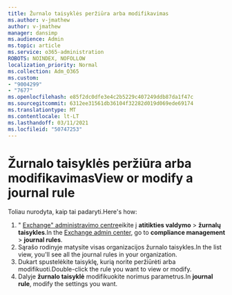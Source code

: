```yaml
---
title: Žurnalo taisyklės peržiūra arba modifikavimas
ms.author: v-jmathew
author: v-jmathew
manager: dansimp
ms.audience: Admin
ms.topic: article
ms.service: o365-administration
ROBOTS: NOINDEX, NOFOLLOW
localization_priority: Normal
ms.collection: Adm_O365
ms.custom:
- "9004299"
- "7677"
ms.openlocfilehash: e85f2dc0dfe3e4c2b5229c407249ddb87da1f47c
ms.sourcegitcommit: 6312ee31561db36104f32282d019d069ede69174
ms.translationtype: MT
ms.contentlocale: lt-LT
ms.lasthandoff: 03/11/2021
ms.locfileid: "50747253"
---
```

# <a name="view-or-modify-a-journal-rule"></a><span data-ttu-id="1a47f-102">Žurnalo taisyklės peržiūra arba modifikavimas</span><span class="sxs-lookup"><span data-stu-id="1a47f-102">View or modify a journal rule</span></span>

<span data-ttu-id="1a47f-103">Toliau nurodyta, kaip tai padaryti.</span><span class="sxs-lookup"><span data-stu-id="1a47f-103">Here's how:</span></span>

1. <span data-ttu-id="1a47f-104">" [Exchange" administravimo centre](https://go.microsoft.com/fwlink/p/?linkid=2059104)eikite į **atitikties valdymo**  >  **žurnalų taisykles**.</span><span class="sxs-lookup"><span data-stu-id="1a47f-104">In the [Exchange admin center](https://go.microsoft.com/fwlink/p/?linkid=2059104), go to **compliance management** > **journal rules**.</span></span>
2. <span data-ttu-id="1a47f-105">Sąrašo rodinyje matysite visas organizacijos žurnalo taisykles.</span><span class="sxs-lookup"><span data-stu-id="1a47f-105">In the list view, you'll see all the journal rules in your organization.</span></span>
3. <span data-ttu-id="1a47f-106">Dukart spustelėkite taisyklę, kurią norite peržiūrėti arba modifikuoti.</span><span class="sxs-lookup"><span data-stu-id="1a47f-106">Double-click the rule you want to view or modify.</span></span>
4. <span data-ttu-id="1a47f-107">Dalyje **žurnalo taisyklė** modifikuokite norimus parametrus.</span><span class="sxs-lookup"><span data-stu-id="1a47f-107">In **journal rule**, modify the settings you want.</span></span>
